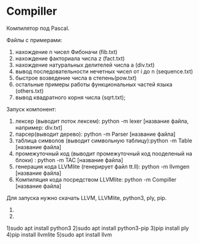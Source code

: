 # Compiller
Компилятор под Pascal.
<!-- Файлы с примерами: -->
Файлы с примерами:
1) нахождение n чисел Фибоначи (fib.txt)
2) нахождение факториала числа z (fact.txt)
3) нахождение натуральных делителей числа a (div.txt)
4) вывод последовательности нечетных чисел от i до n (sequence.txt)
5) быстрое возведение числа в степень(pow.txt)
6) остальные примеры работы функциональных частей языка (others.txt)
7) вывод квадратного корня числа (sqrt.txt);

<!-- Файлы с примерами: -->
Запуск компонент:
1) лексер (выводит поток лексем): python -m lexer [название файла, например: div.txt]
2) парсер(выводит дерево): python -m Parser [название файла]
3) таблица символов (выводит символьную таблицу):python -m Table [название файла]
4) промежуточный код (выводит промежуточный код пооделеный на блоки) : python -m TAC [название файла]
5) генерация кода LLVMlite (генерирует файл tt.ll): python -m llvmgen [название файла]
6) Компиляция кода посредством LLVMlite: python -m Compiller [название файла]

Для запуска нужно скачать LLVM, LLVMlite, python3, ply, pip.
<!-- Файлы с примерами: -->
1)
2)
1)sudo apt install python3
2)sudo apt install python3-pip
3)pip install ply
4)pip install llvmlite
5)sudo apt install llvm
